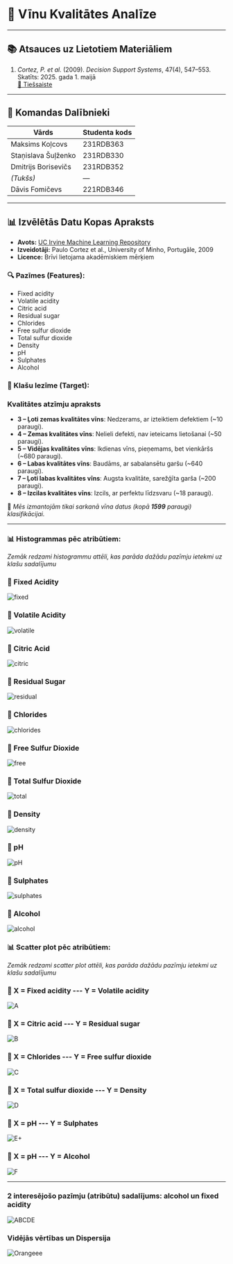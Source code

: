 # 🍷 Vīnu Kvalitātes Analīze

---

## 📚 Atsauces uz Lietotiem Materiāliem

1. *Cortez, P. et al.* (2009). *Decision Support Systems*, 47(4), 547–553.  
   Skatīts: 2025. gada 1. maijā  
   [🔗 Tiešsaiste](https://archive.ics.uci.edu/dataset/186/wine+quality)

---

## 👥 Komandas Dalībnieki

| Vārds                  | Studenta kods |
|------------------------|----------------|
| Maksims Koļcovs        | 231RDB363      |
| Staņislava Šuļženko    | 231RDB330      |
| Dmitrijs Borisevičs    | 231RDB352      |
| *(Tukšs)*              | —              |
| Dāvis Fomičevs         | 221RDB346      |

---

## 📊 Izvēlētās Datu Kopas Apraksts

- **Avots:** [UC Irvine Machine Learning Repository](https://archive.ics.uci.edu/dataset/186/wine+quality)  
- **Izveidotāji:** Paulo Cortez et al., University of Minho, Portugāle, 2009  
- **Licence:** Brīvi lietojama akadēmiskiem mērķiem

### 🔍 Pazīmes (Features):
- Fixed acidity  
- Volatile acidity  
- Citric acid  
- Residual sugar  
- Chlorides  
- Free sulfur dioxide  
- Total sulfur dioxide  
- Density  
- pH  
- Sulphates  
- Alcohol

### 🎯 Klašu Iezīme (Target):
### Kvalitātes atzīmju apraksts
- **3 – Ļoti zemas kvalitātes vīns**: Nedzerams, ar izteiktiem defektiem (~10 paraugi).
- **4 – Zemas kvalitātes vīns**: Nelieli defekti, nav ieteicams lietošanai (~50 paraugi).
- **5 – Vidējas kvalitātes vīns**: Ikdienas vīns, pieņemams, bet vienkāršs (~680 paraugi).
- **6 – Labas kvalitātes vīns**: Baudāms, ar sabalansētu garšu (~640 paraugi).
- **7 – Ļoti labas kvalitātes vīns**: Augsta kvalitāte, sarežģīta garša (~200 paraugi).
- **8 – Izcilas kvalitātes vīns**: Izcils, ar perfektu līdzsvaru (~18 paraugi).

📌 *Mēs izmantojām tikai sarkanā vīna datus (kopā **1599** paraugi) klasifikācijai.*

---

### 📊 Histogrammas pēc atribūtiem:
*Zemāk redzami histogrammu attēli, kas parāda dažādu pazīmju ietekmi uz klašu sadalījumu*

### 🔹 Fixed Acidity  
![fixed](https://github.com/user-attachments/assets/934f4a6d-2a04-468c-9289-ae6c411275dd)

### 🔹 Volatile Acidity  
![volatile](https://github.com/user-attachments/assets/22d0da91-a28d-42a6-97fe-d1e70b3433c7)

### 🔹 Citric Acid  
![citric](https://github.com/user-attachments/assets/8970cfad-2084-49ef-b9d0-7fdebe3c86f2)

### 🔹 Residual Sugar  
![residual](https://github.com/user-attachments/assets/e36c5032-4e5f-41eb-9d8b-9a197fe1be41)

### 🔹 Chlorides  
![chlorides](https://github.com/user-attachments/assets/5904fe0f-1481-440c-b417-56b00b6fd15e)

### 🔹 Free Sulfur Dioxide  
![free](https://github.com/user-attachments/assets/7a51209a-9dc9-4e50-89f4-6d7f255f9b9e)

### 🔹 Total Sulfur Dioxide  
![total](https://github.com/user-attachments/assets/35f58326-7a34-408f-a090-5fa2fc3653c6)

### 🔹 Density  
![density](https://github.com/user-attachments/assets/21ea0891-ba82-4918-af32-ecc3a28c77bb)

### 🔹 pH  
![pH](https://github.com/user-attachments/assets/50318626-7cc1-46a4-afe7-481e9d2ebcc5)

### 🔹 Sulphates  
![sulphates](https://github.com/user-attachments/assets/08bd650a-2a1e-4780-88f3-dbc4cf1dbcda)

### 🔹 Alcohol  
![alcohol](https://github.com/user-attachments/assets/e56fa252-72e0-428c-8a33-eac8a8ae7b64)

### 📊 Scatter plot pēc atribūtiem:
*Zemāk redzami scatter plot attēli, kas parāda dažādu pazīmju ietekmi uz klašu sadalījumu*

### 🔹 X = Fixed acidity --- Y = Volatile acidity
![A](https://github.com/user-attachments/assets/2a577ecf-bba0-4d5a-81b5-26f26e1d91a5)

### 🔹 X = Citric acid --- Y = Residual sugar
![B](https://github.com/user-attachments/assets/9767ff5f-2707-41e7-8832-dc032347e629)

### 🔹 X = Chlorides --- Y = Free sulfur dioxide
![C](https://github.com/user-attachments/assets/2aff81bf-22a0-4d36-a740-1b3ceab3583a)

### 🔹 X = Total sulfur dioxide --- Y = Density
![D](https://github.com/user-attachments/assets/afe26faf-77b4-4a6d-92c3-ee00625c4a75)

### 🔹 X = pH --- Y = Sulphates 
![E+](https://github.com/user-attachments/assets/2a466090-a357-48d3-9fb5-3fdab176fd1e)

### 🔹 X = pH --- Y = Alcohol
![F](https://github.com/user-attachments/assets/78a06e6f-9fb4-449f-9e32-5d416fd1ef36)

---

### 2 interesējošo pazīmju (atribūtu) sadalījums: alcohol un fixed acidity
![ABCDE](https://github.com/user-attachments/assets/2f22b69e-fcb5-42cb-be21-1793230c2650)

### Vidējās vērtības un Dispersija
![Orangeee](https://github.com/user-attachments/assets/6dc7990a-88c4-4560-b43e-0401de4579d0)
